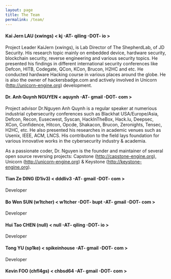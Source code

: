 ```yaml
---
layout: page
title: The Team
permalink: /team/
---
```


#### Kai Jern LAU (xwings) < kj -AT- qiling -DOT- io >
Project Leader
KaiJern (xwings), is Lab Director of The ShepherdLab, of JD Security. His research topic mainly on embedded device, hardware security, blockchain security, reverse engineering and various security topics. He presented his findings in different international security conferences like Defcon, HITB, Codegate, QCon, KCon, Brucon, H2HC and etc. He conducted hardware Hacking course in various places around the globe. He is also the owner of hackersbadge.com and actively involved in Unicorn (http://unicorn-engine.org) development.


#### Dr. Anh Quynh NGUYEN < aquynh -AT- gmail -DOT- com >
Project advisor
Dr.Nguyen Anh Quynh is a regular speaker at numerious industrial cybersecurity conferences such as Blackhat USA/Europe/Asia, Defcon, Recon, Eusecwest, Syscan, HackInTheBox, Hack.lu, Deepsec, XCon, Confidence, Hitcon, Opcde, Shakacon, Brucon, Zeronights, Tensec, H2HC, etc. He also presented his researches in academic venues such as Usenix, IEEE, ACM, LNCS. His contribution to the field lays foundation for various innovative works in the cybersecurity industry & academia.

As a passionate coder, Dr. Nguyen is the founder and maintainer of several open source reversing projects: Capstone (http://capstone-engine.org), Unicorn (http://unicorn-engine.org) & Keystone (http://keystone-engine.org).


#### Tian Ze DING (D1iv3) < dddliv3 -AT- gmail -DOT- com >
Developer


#### Bo Wen SUN (w1tcher) < w1tcher -DOT- bupt -AT- gmail -DOT- com >
Developer


#### Hui Tao CHEN (null) < null -AT- qiling -DOT- io >
Developer


#### Tong YU (sp1ke) < spikeinhouse -AT- gmail -DOT- com >
Developer


#### Kevin FOO (chfl4gs) < chbsd64 -AT- gmail -DOT- com >

